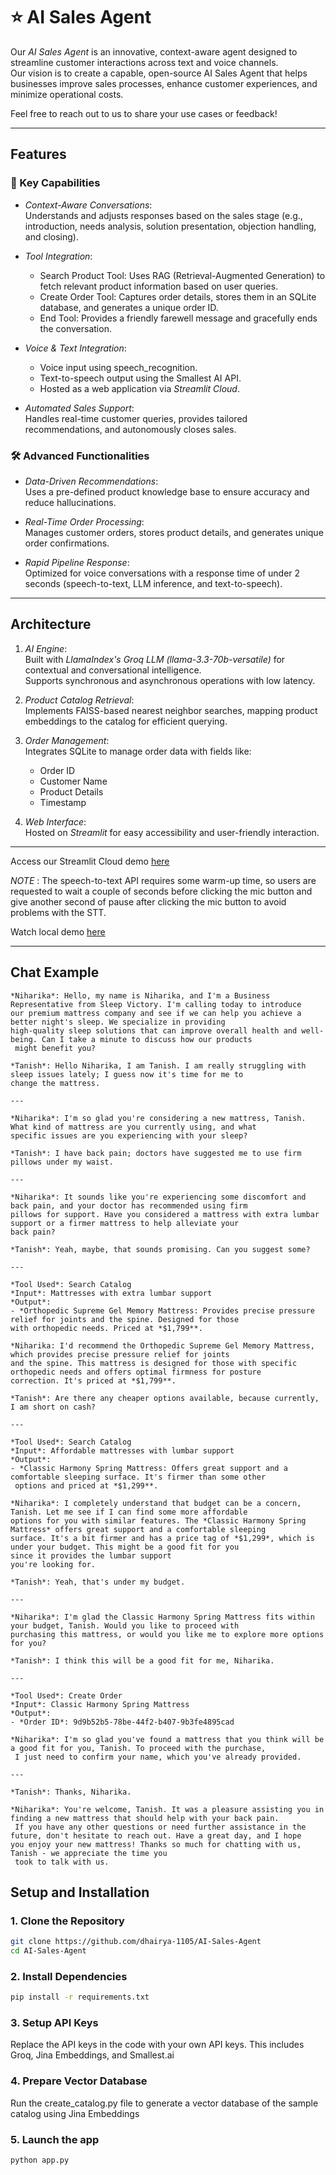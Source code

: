 # ⭐ AI Sales Agent

Our *AI Sales Agent* is an innovative, context-aware agent designed to streamline customer interactions across text and voice channels.  
Our vision is to create a capable, open-source AI Sales Agent that helps businesses improve sales processes, enhance customer experiences, and minimize operational costs.  

Feel free to reach out to us to share your use cases or feedback!

---

## Features

### 🚀 Key Capabilities
- *Context-Aware Conversations*:  
  Understands and adjusts responses based on the sales stage (e.g., introduction, needs analysis, solution presentation, objection handling, and closing).

- *Tool Integration*:
  - Search Product Tool: Uses RAG (Retrieval-Augmented Generation) to fetch relevant product information based on user queries.
  - Create Order Tool: Captures order details, stores them in an SQLite database, and generates a unique order ID.
  - End Tool: Provides a friendly farewell message and gracefully ends the conversation.

- *Voice & Text Integration*:
  - Voice input using speech_recognition.
  - Text-to-speech output using the Smallest AI API.
  - Hosted as a web application via *Streamlit Cloud*.

- *Automated Sales Support*:  
  Handles real-time customer queries, provides tailored recommendations, and autonomously closes sales.

### 🛠 Advanced Functionalities
- *Data-Driven Recommendations*:  
  Uses a pre-defined product knowledge base to ensure accuracy and reduce hallucinations.

- *Real-Time Order Processing*:  
  Manages customer orders, stores product details, and generates unique order confirmations.

- *Rapid Pipeline Response*:  
  Optimized for voice conversations with a response time of under 2 seconds (speech-to-text, LLM inference, and text-to-speech).

---

## Architecture

1. *AI Engine*:  
   Built with *LlamaIndex's Groq LLM (llama-3.3-70b-versatile)* for contextual and conversational intelligence.  
   Supports synchronous and asynchronous operations with low latency.

2. *Product Catalog Retrieval*:  
   Implements FAISS-based nearest neighbor searches, mapping product embeddings to the catalog for efficient querying.

3. *Order Management*:  
   Integrates SQLite to manage order data with fields like:
   - Order ID
   - Customer Name
   - Product Details
   - Timestamp

4. *Web Interface*:  
   Hosted on *Streamlit* for easy accessibility and user-friendly interaction.

---
  
Access our Streamlit Cloud demo [here](https://ai-sales-agent-644hxadbndzatju8g27dbz.streamlit.app/)

*NOTE* : The speech-to-text API requires some warm-up time, so users are requested to wait a couple of seconds before clicking the mic button and give another second of pause after clicking the mic button to avoid problems with the STT.

Watch local demo [here](https://youtu.be/rwCstwRoIVQ)

---
## Chat Example
```
*Niharika*: Hello, my name is Niharika, and I'm a Business Representative from Sleep Victory. I'm calling today to introduce
our premium mattress company and see if we can help you achieve a better night's sleep. We specialize in providing
high-quality sleep solutions that can improve overall health and well-being. Can I take a minute to discuss how our products
 might benefit you?

*Tanish*: Hello Niharika, I am Tanish. I am really struggling with sleep issues lately; I guess now it's time for me to
change the mattress.

---

*Niharika*: I'm so glad you're considering a new mattress, Tanish. What kind of mattress are you currently using, and what
specific issues are you experiencing with your sleep?

*Tanish*: I have back pain; doctors have suggested me to use firm pillows under my waist.

---

*Niharika*: It sounds like you're experiencing some discomfort and back pain, and your doctor has recommended using firm
pillows for support. Have you considered a mattress with extra lumbar support or a firmer mattress to help alleviate your
back pain?

*Tanish*: Yeah, maybe, that sounds promising. Can you suggest some?

---

*Tool Used*: Search Catalog  
*Input*: Mattresses with extra lumbar support  
*Output*:  
- *Orthopedic Supreme Gel Memory Mattress: Provides precise pressure relief for joints and the spine. Designed for those
with orthopedic needs. Priced at *$1,799**.

*Niharika: I'd recommend the Orthopedic Supreme Gel Memory Mattress, which provides precise pressure relief for joints
and the spine. This mattress is designed for those with specific orthopedic needs and offers optimal firmness for posture
correction. It's priced at *$1,799**.

*Tanish*: Are there any cheaper options available, because currently, I am short on cash?

---

*Tool Used*: Search Catalog  
*Input*: Affordable mattresses with lumbar support  
*Output*:  
- *Classic Harmony Spring Mattress: Offers great support and a comfortable sleeping surface. It's firmer than some other
 options and priced at *$1,299**.

*Niharika*: I completely understand that budget can be a concern, Tanish. Let me see if I can find some more affordable
options for you with similar features. The *Classic Harmony Spring Mattress* offers great support and a comfortable sleeping
surface. It's a bit firmer and has a price tag of *$1,299*, which is under your budget. This might be a good fit for you
since it provides the lumbar support
you're looking for.

*Tanish*: Yeah, that's under my budget.

---

*Niharika*: I'm glad the Classic Harmony Spring Mattress fits within your budget, Tanish. Would you like to proceed with
purchasing this mattress, or would you like me to explore more options for you?

*Tanish*: I think this will be a good fit for me, Niharika.

---

*Tool Used*: Create Order  
*Input*: Classic Harmony Spring Mattress  
*Output*:  
- *Order ID*: 9d9b52b5-78be-44f2-b407-9b3fe4895cad

*Niharika*: I'm so glad you've found a mattress that you think will be a good fit for you, Tanish. To proceed with the purchase,
 I just need to confirm your name, which you've already provided.

---

*Tanish*: Thanks, Niharika.

*Niharika*: You're welcome, Tanish. It was a pleasure assisting you in finding a new mattress that should help with your back pain.
 If you have any other questions or need further assistance in the future, don't hesitate to reach out. Have a great day, and I hope
you enjoy your new mattress! Thanks so much for chatting with us, Tanish - we appreciate the time you
 took to talk with us.
```

## Setup and Installation

### 1. Clone the Repository
```bash
git clone https://github.com/dhairya-1105/AI-Sales-Agent
cd AI-Sales-Agent
```
### 2. Install Dependencies
```bash
pip install -r requirements.txt
```
### 3. Setup API Keys
Replace the API keys in the code with your own API keys. This includes Groq, Jina Embeddings, and Smallest.ai
### 4. Prepare Vector Database
Run the create_catalog.py file to generate a vector database of the sample catalog using Jina Embeddings
### 5. Launch the app
```bash
python app.py
```
